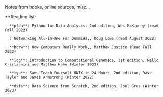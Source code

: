 Notes from books, online sources, misc...

**Reading list:

      **pfda**: Python for Data Analysis, 2nd edition, Wes McKinney (read Fall 2022)
      
      : Networking All-in-One For Dummies,, Doug Lowe (read August 2022)
      
      **hcrw**: How Computers Really Work,, Matthew Justice (Read Fall 2022)
      
      **icg**: Introduction to Computational Genomics, 1st edition, Nello Cristianini and Matthew Hahn (Winter 2023)
      
      **tyu**: Sams Teach Yourself UNIX in 24 Hours, 2nd edition, Dave Taylor and James Armstrong (Winter 2022)
      
      **dsfs**: Data Science from Scratch, 2nd edition, Joel Grus (Winter 2023) 

